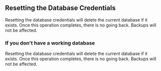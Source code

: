 ## Resetting the Database Credentials

Resetting the database credentials will delete the current database
if it exists. Once this operation completes, there is no going back. 
Backups will not be affected.

### If you don't have a working database

Resetting the database credentials will delete the current database
if it exists. Once this operation completes, there is no going back. 
Backups will not be affected.
